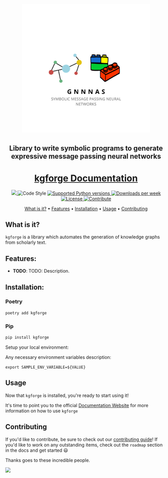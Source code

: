 <h1 align="center">
  <br>
  <img src="https://github.com/akhilpandey95/gnnNAS/blob/main/images/gnnnas-logo.png?raw=true"  width="400" height="400" alt="gnnnas logo"/>
  <br>
</h1>

<h2 align="center">Library to write symbolic programs to generate expressive message passing neural networks</h2>

<h1 align="center"><a href="https://akhilpandey95.github.io/gnnNAS/">kgforge Documentation</h1>

<p align="center">

   <a alt="Tests" href="https://github.com/akhilpandey95/gnnNAS/actions/workflows/publish-to-pypi.yml/badge.svg">
      <img src="https://github.com/akhilpandey95/kgforge/actions/workflows/publish-to-pypi.yml/badge.svg?branch=main">
  </a>
  <img alt="Code Style" src="https://img.shields.io/badge/  code%20style-black-000000.svg" />
  <a href="https://www.python.org/downloads/release/python-390/">
  </a>
  <a href="https://pypi.org/project/gnnNAS" target="_blank">
    <img src="https://img.shields.io/badge/python-3.10-blue.svg" alt="Supported Python versions">
  </a>
  <a href="https://img.shields.io/pypi/dw/gnnNAS" target="_blank">
    <img src="https://img.shields.io/pypi/dw/gnnNAS" alt="Downloads per week">
  </a>
  <a href="https://img.shields.io/badge/License-MIT-yellow.svg" target="_blank">
    <img src="https://img.shields.io/badge/License-MIT-yellow.svg" alt="License">
  </a>
  <a href="https://img.shields.io/badge/PRs-welcome-brightgreen.svg?style=flat-square" target="_blank">
    <img src="https://img.shields.io/badge/PRs-welcome-brightgreen.svg?style=flat-square" alt="Contribute">
  </a>

</p>

<p align="center">
  <a href="#what-is-it">What is it?</a> •
  <a href="#features">Features</a> •
  <a href="#installation">Installation</a> •
  <a href="#usage">Usage</a>  •
  <a href="#contributing">Contributing</a>
</p>

## What is it?
`kgforge` is a library which automates the generation of knowledge graphs from scholarly text.

## Features:
  - **TODO**: TODO: Description.

## Installation:

### Poetry

```bash
poetry add kgforge
```

### Pip

```bash
pip install kgforge
```

Setup your local environment:

Any necessary environment variables description:


```shell
export SAMPLE_ENV_VARIABLE=${VALUE}
```

## Usage

Now that `kgforge` is installed, you're ready to start using it!

It's time to point you to the official [Documentation Website](https://akhilpandey95.github.io/gnnNAS/) for more information on how to use `kgforge`


## Contributing
If you'd like to contribute, be sure to check out our [contributing guide](./CONTRIBUTING.md)! If you'd like to work on any outstanding items, check out the `roadmap` section in the docs and get started :smiley:

Thanks goes to these incredible people.

<a href="https://github.com/akhilpandey95/gnnNAS/graphs/contributors">
  <img src="https://contrib.rocks/image?repo=akhilpandey95/gnnNAS" />
</a>